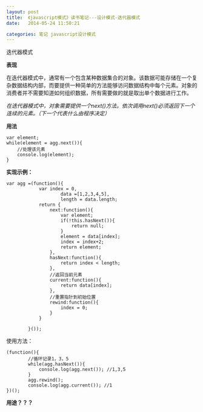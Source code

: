 ```yaml
---
layout: post
title:  《javascript模式》读书笔记---设计模式-迭代器模式
date:   2014-05-24 11:50:21

categories: 笔记 javascript设计模式
---
```



迭代器模式

**表现**

在迭代器模式中，通常有一个包含某种数据集合的对象。该数据可能存储在一个复杂数据结构内部，而要提供一种简单的方法能够访问数据结构中每个元素。对象的消费者并不需要知道如何组织数据，所有需要做的就是取出单个数据进行工作。

*在迭代器模式中，对象需要提供一个next()方法。依次调用next()必须返回下一个连续的元素。（下一个代表什么由程序决定）*


**用法**

```
var element;
while(element = agg.next()){
	//处理该元素
	console.log(element);
}
```
**实现示例：**

```
var agg =(function(){
            var index = 0,
                    data =[1,2,3,4,5],
                    length = data.length;
            return {
                next:function(){
                    var element;
                    if(!this.hasNext()){
                        return null;
                    }
                    element = data[index];
                    index = index+2;
                    return element;
                },
                hasNext:function(){
                    return index < length;
                },
                //返回当前元素
                current:function(){
                    return data[index];
                },
                //重置指针到初始位置
                rewind:function(){
                    index = 0;
                }
            }

        }());
```
使用方法：

```
(function(){
        //循环记录1，3，5
        while(agg.hasNext()){
            console.log(agg.next()); //1,3,5
        }
        agg.rewind();
        console.log(agg.current()); //1            
})();
```
**用途？？？**

